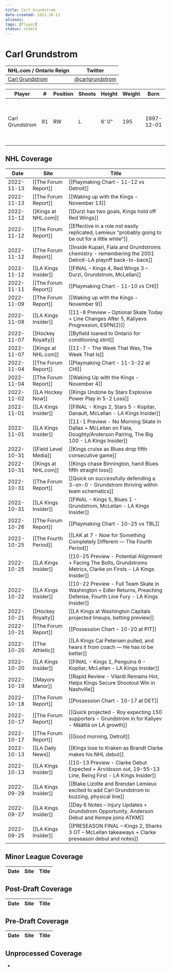 ```yaml
---
title: Carl Grundstrom
date-created: 2022-10-13
aliases: 
tags: [Player]
status: stable
---
```


# Carl Grundstrom

NHL.com / Ontario Reign | Twitter
-|-
[Carl Grundstrom](https://www.nhl.com/player/carl-grundstrom-8479336) | [@carlgrundstrom](https://twitter.com/carlgrundstrom)

Player | \# | Position | Shoots | Height | Weight | Born | Birthplace | Draft 
-|-|-|-|-|-|-|-|-
Carl Grundstrom | 91 | RW | L | 6' 0" | 195 | 1997-12-01 | Umea, SWE | 2016 TOR, 2nd rd, 27th pk (57th overall)




## NHL  Coverage
| Date       | Site                  | Title                                                                                                                       |
| ---------- | --------------------- | --------------------------------------------------------------------------------------------------------------------------- |
| 2022-11-13 | [[The Forum Report]] | [[Playmaking Chart - 11-12 vs Detroit]] |
| 2022-11-13 | [[The Forum Report]] | [[Waking up with the Kings - November 13]] |
| 2022-11-12 | [[Kings at NHL.com]]  | [[Durzi has two goals, Kings hold off Red Wings]]                                                                           |
| 2022-11-12 | [[The Forum Report]]  | [[Effective in a role not easily replicated, Lemieux “probably going to be out for a little while”]]                        |
| 2022-11-12 | [[The Forum Report]]  | [[Inside Kupari, Fiala and Grundstroms chemistry - remembering the 2001 Detroit-LA playoff back-to-back]]                   |
| 2022-11-12 | [[LA Kings Insider]]  | [[FINAL – Kings 4, Red Wings 3 – Durzi, Grundstrom, McLellan]]                                                              |
| 2022-11-11 | [[The Forum Report]]  | [[Playmaking Chart - 11-10 vs CHI]]                                                                                         |
| 2022-11-09 | [[The Forum Report]]  | [[Waking up with the Kings - November 9]]                                                                                   |
| 2022-11-08 | [[LA Kings Insider]]  | [[11-8 Preview – Optional Skate Today + Line Changes After 5, Kaliyevs Progression, ESPN(2)]]                               |
| 2022-11-07 | [[Hockey Royalty]]    | [[Byfield loaned to Ontario for conditioning stint]]                                                                        |
| 2022-11-07 | [[Kings at NHL.com]]  | [[11-7 - The Week That Was, The Week That Is]]                                                                              |
| 2022-11-04 | [[The Forum Report]]  | [[Playmaking Chart - 11-3-22 at CHI]]                                                                                       |
| 2022-11-04 | [[The Forum Report]]  | [[Waking Up with the Kings - November 4]]                                                                                   |
| 2022-11-02 | [[LA Hockey Now]]     | [[Kings Undone by Stars Explosive Power Play in 5-2 Loss]]                                                                  |
| 2022-11-01 | [[LA Kings Insider]]  | [[FINAL - Kings 2, Stars 5 - Kopitar, Danault, McLellan - LA Kings Insider]]                                                |
| 2022-11-01 | [[LA Kings Insider]]  | [[11-1 Preview - No Morning Skate in Dallas + McLellan on Fiala, Doughty/Anderson Pairing, The Big 100 - LA Kings Insider]] |
| 2022-10-31 | [[Field Level Media]] | [[Kings cruise as Blues drop fifth consecutive game]]                                                                       |
| 2022-10-31 | [[Kings at NHL.com]]  | [[Kings chase Binnington, hand Blues fifth straight loss]]                                                                  |
| 2022-10-31 | [[The Forum Report]]  | [[Quick on successfully defending a 3-on-0 - Grundstrom thriving within team schematics]]                                   |
| 2022-10-31 | [[LA Kings Insider]]  | [[FINAL - Kings 5, Blues 1 - Grundstrom, McLellan - LA Kings Insider]]                                                      |
| 2022-10-26 | [[The Forum Report]]  | [[Playmaking Chart - 10-25 vs TBL]]                                                                                         |
| 2022-10-25 | [[The Fourth Period]] | [[LAK at 7 - Now for Something Completely Different — The Fourth Period]]                                                   |
| 2022-10-25 | [[LA Kings Insider]]  | [[10-25 Preview - Potential Alignment + Facing The Bolts, Grundstroms Metrics, Clarke on Firsts - LA Kings Insider]]        |
| 2022-10-22 | [[LA Kings Insider]]  | [[10-22 Preview - Full Team Skate in Washington + Edler Returns, Preaching Defense, Fourth Line Fury - LA Kings Insider]]   |
| 2022-10-21 | [[Hockey Royalty]]    | [[LA Kings at Washington Capitals projected lineups, betting preview]]                                                      |
| 2022-10-21 | [[The Forum Report]]  | [[Possession Chart - 10-20 at PIT]]                                                                                         |
| 2022-10-20 | [[The Athletic]]      | [[LA Kings Cal Petersen pulled, and hears it from coach — He has to be better]]                                             |
| 2022-10-20 | [[LA Kings Insider]]  | [[FINAL - Kings 1, Penguins 6 - Kopitar, McLellan - LA Kings Insider]]                                                      |
| 2022-10-19 | [[Mayors Manor]]      | [[Rapid Review - Vilardi Remains Hot, Helps Kings Secure Shootout Win in Nashville]]                                        |
| 2022-10-18 | [[The Forum Report]]  | [[Possession Chart - 10-17 at DET]]                                                                                         |
| 2022-10-17 | [[The Forum Report]]  | [[Quick projected - Roy expecting 150 supporters - Grundstrom in for Kaliyev - Määttä on LA growth]]                        |
| 2022-10-17 | [[The Forum Report]]  | [[Good morning, Detroit]]                                                                                                   |
| 2022-10-13 | [[LA Daily News]]     | [[Kings lose to Kraken as Brandt Clarke makes his NHL debut]]                                                               |
| 2022-10-13 | [[LA Kings Insider]]  | [[10-13 Preview - Clarke Debut Expected + Arvidsson out, 19-55-13 Line, Being First - LA Kings Insider]]                    |
| 2022-09-29 | [[LA Kings Insider]]  | [[Blake Lizotte and Brendan Lemieux excited to add Carl Grundstrom to buzzing, physical line]]                              |
| 2022-09-27 | [[LA Kings Insider]]  | [[Day 6 Notes – Injury Updates + Grundstrom Opportunity, Anderson Debut and Kempe joins ATKM]]                              |
| 2022-09-25 | [[LA Kings Insider]]  | [[PRESEASON FINAL – Kings 2, Sharks 3 OT – McLellan takeaways + Clarke preseason debut and notes]]                          |


## Minor League Coverage
Date | Site |  Title
---|---|---



## Post-Draft Coverage
Date | Site |  Title
---|---|---



## Pre-Draft Coverage
Date | Site |  Title
---|---|---


## Unprocessed Coverage
- 
